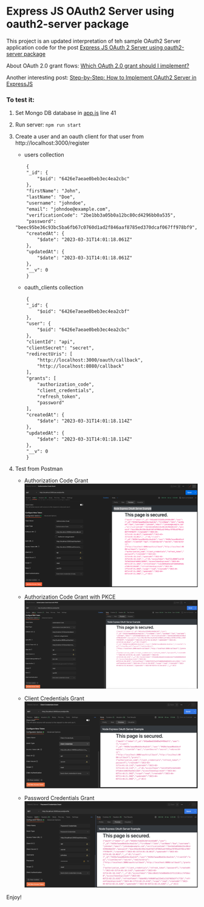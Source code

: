 # Express JS OAuth2 Server using oauth2-server package

This project is an updated interpretation of teh sample OAuth2 Server application code for the post [Express JS OAuth 2 Server using oauth2-server package](https://niceprogrammer.com/express-js-oauth-2-server-using-oauth2-server-package/)

About OAuth 2.0 grant flows: [Which OAuth 2.0 grant should I implement?](https://oauth2.thephpleague.com/authorization-server/which-grant/)

Another interesting post:
[Step-by-Step: How to Implement OAuth2 Server in ExpressJS](https://merlino.agency/blog/step-by-step-how-to-implement-oauth2-server-in-expressjs)


### To test it:

1. Set Mongo DB database in [app.js](app.js) line 41

2. Run server: `npm run start`

2. Create a user and an oauth client for that user from 
    http://localhost:3000/register

    - users collection
    ```
        {
        "_id": {
            "$oid": "6426e7aeae0beb3ec4ea2cbc"
        },
        "firstName": "John",
        "lastName": "Doe",
        "username": "johndoe",
        "email": "johndoe@example.com",
        "verificationCode": "2be1bb3a05b0a12bc80cd4296bb0a535",
        "password": "beec95be36c93bc5ba6fb67c0760d1ad2f846aaf8785ed370dcaf067ff978bf9",
        "createdAt": {
            "$date": "2023-03-31T14:01:18.061Z"
        },
        "updatedAt": {
            "$date": "2023-03-31T14:01:18.061Z"
        },
        "__v": 0
        }    
    ```

    - oauth_clients collection
    ```
        {
        "_id": {
            "$oid": "6426e7aeae0beb3ec4ea2cbf"
        },
        "user": {
            "$oid": "6426e7aeae0beb3ec4ea2cbc"
        },
        "clientId": "api",
        "clientSecret": "secret",
        "redirectUris": [
            "http://localhost:3000/oauth/callback",
            "http://localhost:8080/callback"
        ],
        "grants": [
            "authorization_code",
            "client_credentials",
            "refresh_token",
            "password"
        ],
        "createdAt": {
            "$date": "2023-03-31T14:01:18.114Z"
        },
        "updatedAt": {
            "$date": "2023-03-31T14:01:18.114Z"
        },
        "__v": 0
        }
    ```

3. Test from Postman
    - Authorization Code Grant
    ![Authorization Code Grant](./readme-images/code-grant.png)
    
    - Authorization Code Grant with PKCE
    ![Authorization Code Grant with PKCE](./readme-images/code-grant-pkce.png)

    - Client Credentials Grant
    ![Client Credentials Grant](./readme-images/client-credentials.png)

    - Password Credentials Grant
    ![Password Credentials Grant](./readme-images/password-credentials.png)


Enjoy!
